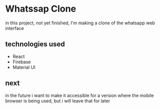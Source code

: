 # Whatssap Clone

in this project, not yet finished, I'm making a clone of the whatsapp web interface

## technologies used

- React
- Firebase
- Material UI

## next

in the future i want to make it accessible for a version where the mobile browser is being used, but i will leave that for later
